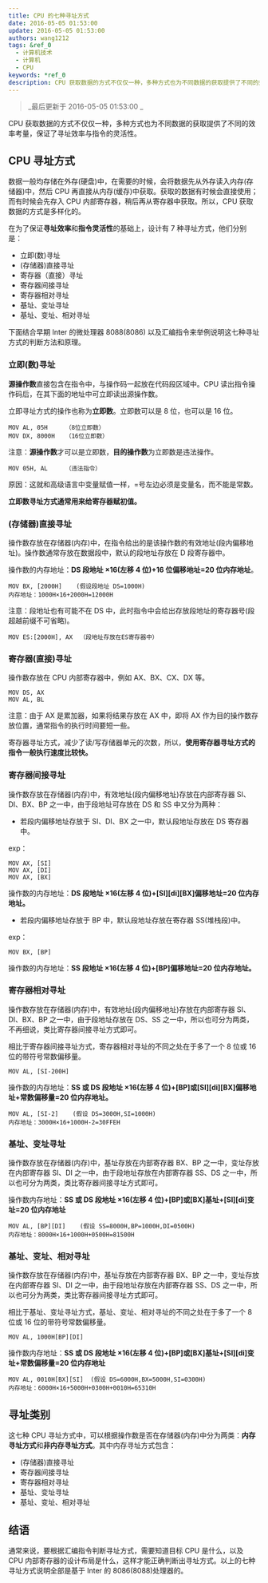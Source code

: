```yaml
---
title: CPU 的七种寻址方式
date: 2016-05-05 01:53:00
update: 2016-05-05 01:53:00
authors: wang1212
tags: &ref_0
  - 计算机技术
  - 计算机
  - CPU
keywords: *ref_0
description: CPU 获取数据的方式不仅仅一种，多种方式也为不同数据的获取提供了不同的效率考量，保证了寻址效率与指令的灵活性。
---
```


> _最后更新于 2016-05-05 01:53:00 _

CPU 获取数据的方式不仅仅一种，多种方式也为不同数据的获取提供了不同的效率考量，保证了寻址效率与指令的灵活性。

<!-- truncate -->

## CPU 寻址方式

数据一般均存储在外存(硬盘)中，在需要的时候，会将数据先从外存读入内存(存储器)中，然后 CPU 再直接从内存(缓存)中获取。获取的数据有时候会直接使用；而有时候会先存入 CPU 内部寄存器，稍后再从寄存器中获取。所以，CPU 获取数据的方式是多样化的。

在为了保证**寻址效率**和**指令灵活性**的基础上，设计有 7 种寻址方式，他们分别是：

- 立即(数)寻址
- (存储器)直接寻址
- 寄存器（直接）寻址
- 寄存器间接寻址
- 寄存器相对寻址
- 基址、变址寻址
- 基址、变址、相对寻址

下面结合早期 Inter 的微处理器 8088(8086) 以及汇编指令来举例说明这七种寻址方式的判断方法和原理。

### 立即(数)寻址

**源操作数**直接包含在指令中，与操作码一起放在代码段区域中。CPU 读出指令操作码后，在其下面的地址中可立即读出源操作数。

立即寻址方式的操作也称为**立即数**。立即数可以是 8 位，也可以是 16 位。

    MOV AL, 05H     （8位立即数）
    MOV DX, 8000H   （16位立即数）

注意：**源操作数**才可以是立即数，**目的操作数**为立即数是违法操作。

    MOV 05H, AL     （违法指令）

原因：这就和高级语言中变量赋值一样，=号左边必须是变量名，而不能是常数。

**立即数寻址方式通常用来给寄存器赋初值。**

### (存储器)直接寻址

操作数存放在存储器(内存)中，在指令给出的是该操作数的有效地址(段内偏移地址)。操作数通常存放在数据段中，默认的段地址存放在 D 段寄存器中。

操作数的内存地址：**DS 段地址 ×16(左移 4 位)+16 位偏移地址=20 位内存地址**。

    MOV BX, [2000H]    (假设段地址 DS=1000H)
    内存地址：1000H×16+2000H=12000H

注意：段地址也有可能不在 DS 中，此时指令中会给出存放段地址的寄存器号(段超越前缀不可省略)。

    MOV ES:[2000H], AX  （段地址存放在ES寄存器中）

### 寄存器(直接)寻址

操作数存放在 CPU 内部寄存器中，例如 AX、BX、CX、DX 等。

    MOV DS, AX
    MOV AL, BL

注意：由于 AX 是累加器，如果将结果存放在 AX 中，即将 AX 作为目的操作数存放位置，通常指令的执行时间要短一些。

寄存器寻址方式，减少了读/写存储器单元的次数，所以，**使用寄存器寻址方式的指令一般执行速度比较快。**

### 寄存器间接寻址

操作数存放在存储器(内存)中，有效地址(段内偏移地址)存放在内部寄存器 SI、DI、BX、BP 之一中，由于段地址可存放在 DS 和 SS 中又分为两种：

- 若段内偏移地址存放于 SI、DI、BX 之一中，默认段地址存放在 DS 寄存器中。

exp：

    MOV AX, [SI]
    MOV AX, [DI]
    MOV AX, [BX]

操作数的内存地址：**DS 段地址 ×16(左移 4 位)+[SI][di][BX]偏移地址=20 位内存地址。**

- 若段内偏移地址存放于 BP 中，默认段地址存放在寄存器 SS(堆栈段)中。

exp：

    MOV BX, [BP]

操作数的内存地址：**SS 段地址 ×16(左移 4 位)+[BP]偏移地址=20 位内存地址。**

### 寄存器相对寻址

操作数存放在存储器(内存)中，有效地址(段内偏移地址)存放在内部寄存器 SI、DI、BX、BP 之一中，由于段地址存放在 DS、SS 之一中，所以也可分为两类，不再细说，类比寄存器间接寻址方式即可。

相比于寄存器间接寻址方式，寄存器相对寻址的不同之处在于多了一个 8 位或 16 位的带符号常数偏移量。

    MOV AL, [SI-200H]

操作数的内存地址：**SS 或 DS 段地址 ×16(左移 4 位)+[BP]或[SI][di][BX]偏移地址+常数偏移量=20 位内存地址。**

    MOV AL, [SI-2]    (假设 DS=3000H,SI=1000H)
    内存地址：3000H×16+1000H-2=30FFEH

### 基址、变址寻址

操作数存放在存储器(内存)中，基址存放在内部寄存器 BX、BP 之一中，变址存放在内部寄存器 SI、DI 之一中，由于段地址存放在内部寄存器 SS、DS 之一中，所以也可分为两类，类比寄存器间接寻址方式即可。

操作数内存地址：**SS 或 DS 段地址 ×16(左移 4 位)+[BP]或[BX]基址+[SI][di]变址=20 位内存地址**

    MOV AL, [BP][DI]    (假设 SS=8000H,BP=1000H,DI=0500H)
    内存地址：8000H×16+1000H+0500H=81500H

### 基址、变址、相对寻址

操作数存放在存储器(内存)中，基址存放在内部寄存器 BX、BP 之一中，变址存放在内部寄存器 SI、DI 之一中，由于段地址存放在内部寄存器 SS、DS 之一中，所以也可分为两类，类比寄存器间接寻址方式即可。

相比于基址、变址寻址方式，基址、变址、相对寻址的不同之处在于多了一个 8 位或 16 位的带符号常数偏移量。

    MOV AL, 1000H[BP][DI]

操作数内存地址：**SS 或 DS 段地址 ×16(左移 4 位)+[BP]或[BX]基址+[SI][di]变址+常数偏移量=20 位内存地址**

    MOV AL, 0010H[BX][SI]  (假设 DS=6000H,BX=5000H,SI=0300H)
    内存地址：6000H×16+5000H+0300H+0010H=65310H

## 寻址类别

这七种 CPU 寻址方式中，可以根据操作数是否在存储器(内存)中分为两类：**内存寻址方式**和**非内存寻址方式**。其中内存寻址方式包含：

- (存储器)直接寻址
- 寄存器间接寻址
- 寄存器相对寻址
- 基址、变址寻址
- 基址、变址、相对寻址

## 结语

通常来说，要根据汇编指令判断寻址方式，需要知道目标 CPU 是什么，以及 CPU 内部寄存器的设计布局是什么，这样才能正确判断出寻址方式。以上的七种寻址方式说明全部是基于 Inter 的 8086(8088)处理器的。
